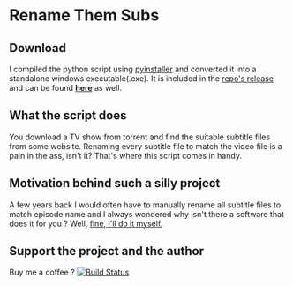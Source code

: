 # Rename Them Subs
## Download
I compiled the python script using <a href="https://github.com/pyinstaller/pyinstaller">pyinstaller</a> and converted it into a standalone windows executable(.exe). It is included in the [repo's release](https://github.com/Eshaan7/RenameThemSubs/releases/) and can be found <a href="https://mega.nz/#!iihUTCzR!rAQdsCsZfveJbYgwMD0JX4OymIpHlAmnbhYT1A6pIpE"><b>here</b></a> as well.
## What the script does
You download a TV show from torrent and find the suitable subtitle files from some website.
Renaming every subtitle file to match the video file is a pain in the ass, isn't it?
That's where this script comes in handy.

## Motivation behind such a silly project
A few years back I would often have to manually rename all subtitle files to match episode name and I always wondered why isn't there a
software that does it for you ? Well, <a href="https://www.youtube.com/watch?v=EzWNBmjyv7Y">fine, I'll do it myself.</a> 
## Support the project and the author
Buy me a coffee ?
[![Build Status](https://img.shields.io/badge/Paypal-DONATE-blue.svg?logo=paypal
)](https://paypal.me/eshaanbansal)
